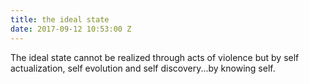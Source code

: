 ```yaml
---
title: the ideal state
date: 2017-09-12 10:53:00 Z
---
```


The ideal state cannot be realized through acts of violence but by self actualization, self evolution and self discovery...by knowing self.